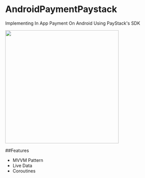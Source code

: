 # AndroidPaymentPaystack

Implementing In App Payment On Android Using PayStack's SDK

<img src="https://user-images.githubusercontent.com/39574228/113468589-ea9d6980-943e-11eb-9f34-bdd31b499e5b.png" width="360">

##Features

- MVVM Pattern
- Live Data 
- Coroutines
